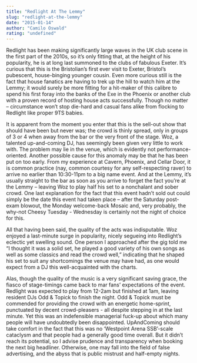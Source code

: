 ```yaml
---
title: "Redlight At The Lemmy"
slug: "redlight-at-the-lemmy"
date: "2015-01-14"
author: "Camilo Oswald"
rating: "undefined"
---
```


Redlight has been making significantly large waves in the UK club scene in the first part of the 2010s, so it’s only fitting that, at the height of his popularity, he is at long last summoned to the clubs of fabulous Exeter. It’s curious that this is the Bristolian’s first ever visit to Exeter, Bristol’s pubescent, house-binging younger cousin. Even more curious still is the fact that house fanatics are having to trek up the hill to watch him at the Lemmy; it would surely be more fitting for a hit-maker of this calibre to spend his first foray into the banks of the Exe in the Phoenix or another club with a proven record of hosting house acts successfully. Though no matter – circumstance won’t stop die-hard and casual fans alike from flocking to Redlight like proper 9TS babies.

It is apparent from the moment you enter that this is the sell-out show that should have been but never was; the crowd is thinly spread, only in groups of 3 or 4 when away from the bar or the very front of the stage. Woz, a talented up-and-coming DJ, has seemingly been given very little to work with. The problem may lie in the venue, which is evidently not performance-oriented. Another possible cause for this anomaly may be that he has been put on too early. From my experience at Cavern, Phoenix, and Cellar Door, it is common practice (nay, common courtesy for any self-respecting raver) to arrive no earlier than 10:30-11pm to a big name event. And at the Lemmy, it’s usually straight to the bar as soon as you arrive to forget the fact you’re at the Lemmy – leaving Woz to play half his set to a nonchalant and sober crowd. One last explanation for the fact that this event hadn’t sold out could simply be the date this event had taken place – after the Saturday post-exam blowout, the Monday welcome-back Mosaic and, very probably, the why-not Cheesy Tuesday - Wednesday is certainly not the night of choice for this.

All that having been said, the quality of the acts was indisputable. Woz enjoyed a last-minute surge in popularity, nicely segueing into Redlight’s eclectic yet swelling sound. One person I approached after the gig told me “I thought it was a solid set, he played a good variety of his own songs as well as some classics and read the crowd well,” indicating that he shaped his set to suit any shortcomings the venue may have had, as one would expect from a DJ this well-acquainted with the charts.

Alas, though the quality of the music is a very significant saving grace, the fiasco of stage-timings came back to mar fans’ expectations of the event. Redlight was expected to play from 12-2am but finished at 1am, leaving resident DJs Odd & Topick to finish the night. Odd & Topick must be commended for providing the crowd with an energetic home-sprint, punctuated by decent crowd-pleasers - all despite stepping in at the last minute. Yet this was an indefensible managerial fuck-up about which many people will have undoubtedly been disappointed. UpAndComing should take comfort in the fact that this was no ‘Westpoint Arena SSB’-scale cataclysm and that people had a generally good time overall. But it didn’t reach its potential, so I advise prudence and transparency when booking the next big headliner. Otherwise, one may fall into the field of false advertising, and the abyss that is public mistrust and half-empty nights.
